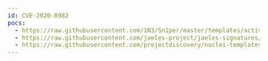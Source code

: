 ```yaml
---
id: CVE-2020-8982
pocs:
  - https://raw.githubusercontent.com/1N3/Sn1per/master/templates/active/CVE-2020-8982_-_Citrix_ShareFile_StorageZones_Unauthenticated_Arbitrary_File_Read.sh
  - https://raw.githubusercontent.com/jaeles-project/jaeles-signatures/master/cves/citrix-sharefile-path-traversal-cve-2020-8982.yaml
  - https://raw.githubusercontent.com/projectdiscovery/nuclei-templates/master/cves/2020/CVE-2020-8982.yaml
---
```

